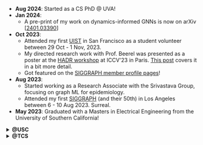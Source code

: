 * **Aug 2024**: Started as a CS PhD @ UVA!
* **Jan 2024**: 
    - A pre-print of my work on dynamics-informed GNNs is now on arXiv [<a href="https://arxiv.org/abs/2401.03390"  target="_blank">2401.03390</a>]
* **Oct 2023**: 
    - Attended my first [UIST](https://uist.acm.org/2023/) in San Francisco as a student volunteer between 29 Oct - 1 Nov, 2023.
    - My directed research work with Prof. Beerel was presented as a poster at the [HADR workshop](https://www.hadr.ai/previous-versions/iccv-2023/accepted-papers-iccv23) at ICCV'23 in Paris. [This post](/research/firefly) covers it in a bit more detail.
    - Got featured on the [SIGGRAPH member profile pages](https://www.siggraph.org/inside-siggraph/member-profiles/profile/?member=srikar-mutnuri)!
* **Aug 2023**: 
    - Started working as a Research Associate with the Srivastava Group, focusing on graph ML for epidemiology.
    - Attended my first [SIGGRAPH](https://s2023.siggraph.org) (and their 50th) in Los Angeles between 6 - 10 Aug 2023. Surreal.
* **May 2023**: Graduated with a Masters in Electrical Engineering from the University of Southern California!

<details>
  <summary><strong>@USC</strong></summary>
    <ul>
        <li><strong>Spring 2023</strong>:
        <ul>
            <li>Worked on agent based models for epidemiology under Prof. Srivastava </li>
            <li>Continued work at the E2S2C group and the HaRVI lab</li>
            <li>Worked as a course producer for the CS526 Mobile Games course with Prof. Easley</li>
        </ul>
        </li>
        <li><strong>Fall 2022</strong>:
        <ul>
            <li>Joined the E2S2C group, focusing on synthetic data generation using Unreal Engine under Prof. Peter Beerel.</li>
            <li>Worked on causal inference using graph spectra under Prof. Mitra</li>
            <li>Worked as the course producer for the CS526 Mobile Games (Prof. Easley) and the CS420 Computer Graphics (Prof. Nealen) courses.</li>
        </ul>
        </li>
        <li><strong>Summer 2022</strong>:
        <ul>
            <li>Joined the HaRVI Lab, focusing on haptic wearables for VR under Prof. Heather Culbertson.</li>
            <li>Worked with the USC Credit Union with the Digital Experience team, auditing new membership accounts.</li>
        </ul>
        </li>
        <li><strong>March 2022</strong>:
        <ul>
            <li>My tech-edited book, Unity Apprentice, got published!</li>
        </ul>
        </li>
        <li><strong>Spring 2022</strong>:
        <ul>
            <li>Worked on point cloud denoising with graph signal processing under Prof. Ortega.</li>
            <li>Worked on offline inference for ASL on video streams under Prof. Franzke.</li>
        </ul>
        </li>
        <li><strong>January 2022</strong>:
        <ul>
            <li>Moved to Los Angeles, US to attend in-person at USC!</li>
        </ul>
        </li>
        <li><strong>August 2021</strong>:
        <ul>
            <li>Started grad school (remotely) at the University of Southern California!</li>
        </ul>
        </li>
    </ul>
</details>

<details>
    <summary><strong>@TCS</strong></summary>
    Work generally under NDA, but sharing a few highlights here:
    <ul>
        <li><strong>Aug 2021</strong>: Leaving TCS after five wonderful years to pursue grad studies. Been quite a memorable period!</li>
        <li><strong>2019</strong>: Won the Most Innovative Usecase Award from Adobe India at their Hackathon!</li>
        <li><strong>2018</strong>: Published an article on Classical music in TCS' internal magazine (<a href="/blog/2018/04/jukebox/" target="_blank">link</a>).</li>
        <li><strong>2017</strong>: Moved to the Immersive Technologies team, started work on AR/VR and games.</li>
        <li><strong>2016</strong>:
            <ul>
                <li><strong>November</strong>: Moved to Chennai and joined TCS offices there! Started work with the Big Data team.</li>
                <li><strong>August</strong>: Joined Tata Consultancy Services, started training at Trivandrum, Kerala.</li>
            </ul>
        </li>
    </ul>
</details>